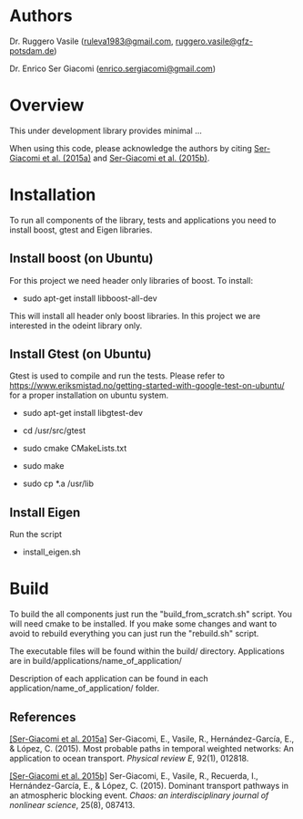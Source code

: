 # Authors

Dr. Ruggero Vasile (ruleva1983@gmail.com, ruggero.vasile@gfz-potsdam.de)

Dr. Enrico Ser Giacomi (enrico.sergiacomi@gmail.com)


# Overview

This under development library provides minimal ...

When using this code, please acknowledge the authors by citing [Ser-Giacomi et al. (2015a)](#references) and [Ser-Giacomi et al. (2015b)](#references). 



# Installation

To run all components of the library, tests and applications you need to install boost, gtest and Eigen libraries.


## Install boost (on Ubuntu)

For this project we need header only libraries of boost. To install:

* sudo apt-get install libboost-all-dev

This will install all header only boost libraries. In this project we are interested in the odeint library only.

## Install Gtest (on Ubuntu)

Gtest is used to compile and run the tests. Please refer to https://www.eriksmistad.no/getting-started-with-google-test-on-ubuntu/ for a proper installation on ubuntu system.

* sudo apt-get install libgtest-dev

* cd /usr/src/gtest

* sudo cmake CMakeLists.txt

* sudo make

* sudo cp *.a /usr/lib


## Install Eigen

Run the script

* install_eigen.sh


# Build

To build the all components just run the "build_from_scratch.sh" script. You will need cmake to be installed. If you make some changes and want to avoid to rebuild everything you can just run the "rebuild.sh" script. 

The executable files will be found within the build/ directory. Applications are in build/applications/name_of_application/

Description of each application can be found in each  application/name_of_application/ folder.



## References

[[Ser-Giacomi et al. 2015a]](https://journals.aps.org/pre/abstract/10.1103/PhysRevE.92.012818) Ser-Giacomi, E., Vasile, R., Hernández-García, E., & López, C. (2015). Most probable paths in temporal weighted networks: An application to ocean transport. *Physical review E*, 92(1), 012818.


[[Ser-Giacomi et al. 2015b]](https://aip.scitation.org/doi/abs/10.1063/1.4928704) Ser-Giacomi, E., Vasile, R., Recuerda, I., Hernández-García, E., & López, C. (2015). Dominant transport pathways in an atmospheric blocking event. *Chaos: an interdisciplinary journal of nonlinear science*, 25(8), 087413.
